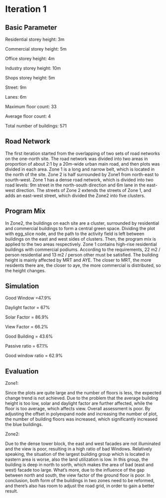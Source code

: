 
# Iteration 1

## Basic Parameter 

Residential storey height: 3m

Commercial storey height: 5m

Office storey height: 4m

Industry storey height: 10m

Shops storey height: 5m

Street: 9m

Lanes: 6m

Maximum floor count: 33

Average floor count: 4

Total number of buildings: 571

## Road Network

The first iteration started from the overlapping of two sets of road networks on the one-north site. The road network was divided into two areas in proportion of about 2:1 by a 20m-wide urban main road, and then plots was divided in each area. Zone 1 is a long and narrow belt, which is located in the north of the site. Zone 2 is half surrounded by Zone1 from north-east to sourth-west. Zone 1 has a dense road network, which is divided into two road levels: 9m street in the north-south direction and 6m lane in the east-west direction. The streets of Zone 2 extends the streets of Zone 1, and adds an east-west street, which divided the Zone2 into five clusters.

## Program Mix

In Zone2, the buildings on each site are a cluster, surrounded by residential and commercial buildings to form a central green space. Dividing the plot with egg_slice node, and the path to the activity field is left between buildings on the east and west sides of clusters. Then, the program mix is applied to the two areas respectively. Zone 1 contains high-rise residential buildings with commercial podiums. According to the requirements, 22 m2 / person residential and 13 m2 / person other must be satisfied. The building height is mainly affected by MRT and AYE. The closer to MRT, the more residents there are, the closer to aye, the more commercial is distributed, so the height changes.


## Simulation

Good Window =47.9% 

Daylight factor = 67%

Solar Factor = 86.9% 

View Factor = 66.2%

Good Building = 43.6%

Passive ratio = 67.1%

Good window ratio = 62.9%

## Evaluation

Zone1:

Since the plots are quite large and the number of floors is less, the expected change trend is not achieved. Due to the problem that the average building height is too low, solar and daylight factor are further affected, while the floor is too average, which affects view. Overall assessment is poor. By adjusting the offset in polyexpand node and increasing the number of plot, the number of building floors was increased, which significantly increased the blue buildings. 

Zone2:

Due to the dense tower block, the east and west facades are not illuminated and the view is poor, resulting in a high ratio of bad Windows. Relatively speaking, the situation of the largest building group which is located in eastern area is worse, also the land utilization is low. In this group, the building is deep in north to sorth, which makes the area of bad (east and west) facade too large. What’s more, due to the influence of the gap between north and south, the view factor of the ground floor is poor.
In conclusion, both form of the buildings in two zones need to be reformed, and there’s also has room to adjust the road grid, in order to gain a better result.

